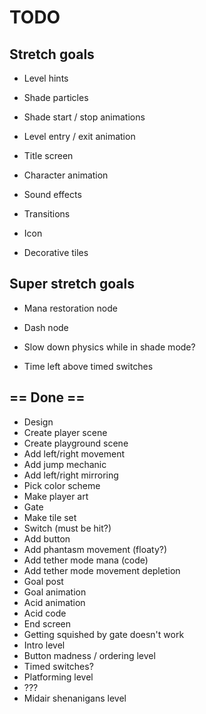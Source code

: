 # TODO

## Stretch goals

- Level hints
- Shade particles
- Shade start / stop animations
- Level entry / exit animation
- Title screen

- Character animation
- Sound effects
- Transitions
- Icon
- Decorative tiles

## Super stretch goals

- Mana restoration node
- Dash node

- Slow down physics while in shade mode?
- Time left above timed switches

## == Done ==

- Design
- Create player scene
- Create playground scene
- Add left/right movement
- Add jump mechanic
- Add left/right mirroring
- Pick color scheme
- Make player art
- Gate
- Make tile set
- Switch (must be hit?)
- Add button
- Add phantasm movement (floaty?)
- Add tether mode mana (code)
- Add tether mode movement depletion
- Goal post
- Goal animation
- Acid animation
- Acid code
- End screen
- Getting squished by gate doesn't work
- Intro level
- Button madness / ordering level
- Timed switches?
- Platforming level
- ???
- Midair shenanigans level
